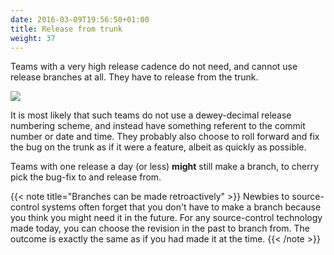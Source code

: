 ```yaml
---
date: 2016-03-09T19:56:50+01:00
title: Release from trunk
weight: 37
---
```


Teams with a very high release cadence do not need, and cannot use release branches at all. They have to release from 
the trunk.

![](/images/release_from_trunk.png)

It is most likely that such teams do not use a dewey-decimal release numbering scheme, and instead have something 
referent to the commit number or date and time.  They probably also choose to roll forward and fix the bug on the 
trunk as if it were a feature, albeit as quickly as possible.

Teams with one release a day (or less) **might** still make a branch, to cherry pick the bug-fix to 
and release from.

{{< note title="Branches can be made retroactively" >}}
Newbies to source-control systems often forget that you don't have to make a branch because you think you might need
it in the future. For any source-control technology made today, you can choose the revision in the past to branch
from. The outcome is exactly the same as if you had made it at the time. 
{{< /note >}}
 
